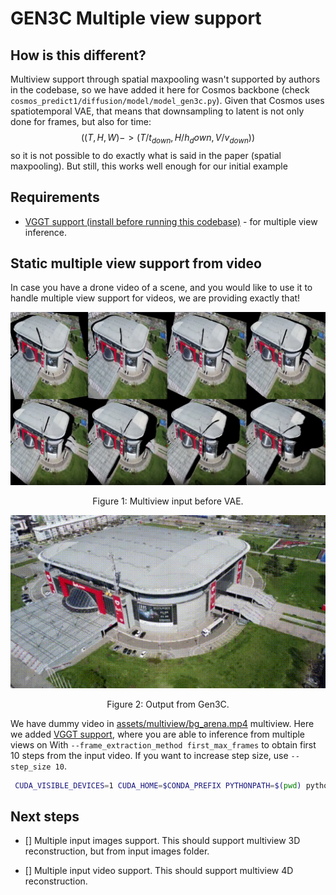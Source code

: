 # GEN3C Multiple view support

## How is this different?

Multiview support through spatial maxpooling wasn't supported by authors in the codebase, so we have added it here for Cosmos backbone (check `cosmos_predict1/diffusion/model/model_gen3c.py`). Given that Cosmos uses spatiotemporal VAE, that means that downsampling to latent is not only done for frames, but also for time: $$( (T, H, W) -> (T / t_{down}, {H / h_down}, V / v_{down}))$$ so it is not possible to do exactly what is said in the paper (spatial maxpooling). But still, this works well enough for our initial example 

## Requirements

- [VGGT support (install before running this codebase)](https://github.com/facebookresearch/vggt) - for multiple view inference.

## Static multiple view support from video

In case you have a drone video of a scene, and you would like to use it to handle multiple view support for videos, we are providing exactly that!

<p align="center">
  <img src="assets/multiview/figures/multiview_before_vae.png" alt="Before VAE" width="800"/>
  <figcaption align="center">Figure 1: Multiview input before VAE.</figcaption>
</p>

<p align="center">
  <img src="assets/multiview/figures/bg_arena_multiple_views_rendered.gif" alt="Output from Gen3C" width="800"/>
  <figcaption align="center">Figure 2: Output from Gen3C.</figcaption>
</p>

We have dummy video in [assets/multiview/bg_arena.mp4](assets/multiview/bg_arena.mp4) multiview.
Here we added [VGGT support](https://github.com/facebookresearch/vggt), where you are able to inference from multiple views on 
With `--frame_extraction_method first_max_frames` to obtain first 10 steps from the input video. If you want to increase step size, use `--step_size 10`.

```bash 
 CUDA_VISIBLE_DEVICES=1 CUDA_HOME=$CONDA_PREFIX PYTHONPATH=$(pwd) python cosmos_predict1/diffusion/inference/gen3c_batch_images.py     --checkpoint_dir checkpoints     --input_videos_dir assets/multiview/     --input_videos_pattern bg_arena.mp4     --output_images_dir results_from_batches     --save_as_video     --frame_extraction_method first_max_frames     --save_buffer     --frame_interval 1 --use_vggt --step_size 40 --foreground_masking --use_vggt

```

## Next steps

- [] Multiple input images support. This should support multiview 3D reconstruction, but from input images folder.

- [] Multiple input video support. This should support multiview 4D reconstruction.
